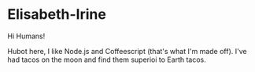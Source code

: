 # Elisabeth-Irine

Hi Humans!

Hubot here, I like Node.js and Coffeescript (that's what I'm made off).
I've had tacos on the moon and find them superioi to Earth tacos.

